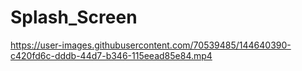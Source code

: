 # Splash_Screen

https://user-images.githubusercontent.com/70539485/144640390-c420fd6c-dddb-44d7-b346-115eead85e84.mp4
